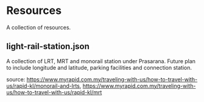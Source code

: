 # Resources
A collection of resources.

## light-rail-station.json
A collection of LRT, MRT and monorail station under Prasarana. Future plan to include longitude and latitude, parking facilities and connection station. 

source: https://www.myrapid.com.my/traveling-with-us/how-to-travel-with-us/rapid-kl/monorail-and-lrts, https://www.myrapid.com.my/traveling-with-us/how-to-travel-with-us/rapid-kl/mrt